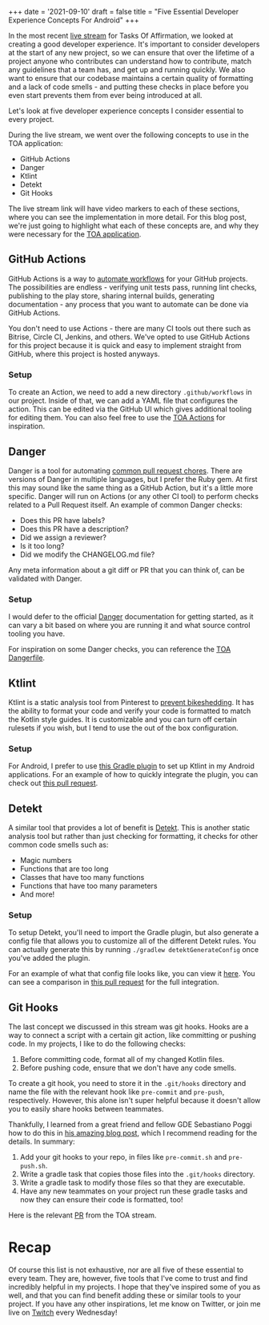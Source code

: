 +++
date = '2021-09-10'
draft = false
title = "Five Essential Developer Experience Concepts For Android"
+++

In the most recent [live stream](https://www.youtube.com/watch?v=ePpbpLyYI1w) for Tasks Of Affirmation, we looked at creating a good developer experience. It's important to consider developers at the start of any new project, so we can ensure that over the lifetime of a project anyone who contributes can understand how to contribute, match any guidelines that a team has, and get up and running quickly. We also want to ensure that our codebase maintains a certain quality of formatting and a lack of code smells - and putting these checks in place before you even start prevents them from ever being introduced at all. 

Let's look at five developer experience concepts I consider essential to every project.

<!--more-->

During the live stream, we went over the following concepts to use in the TOA application:

* GitHub Actions
* Danger
* Ktlint
* Detekt
* Git Hooks

The live stream link will have video markers to each of these sections, where you can see the implementation in more detail. For this blog post, we're just going to highlight what each of these concepts are, and why they were necessary for the [TOA application](https://github.com/adammc331/toa).

## GitHub Actions

GitHub Actions is a way to [automate workflows](https://github.com/features/actions) for your GitHub projects. The possibilities are endless - verifying unit tests pass, running lint checks, publishing to the play store, sharing internal builds, generating documentation - any process that you want to automate can be done via GitHub Actions. 

You don't need to use Actions - there are many CI tools out there such as Bitrise, Circle CI, Jenkins, and others. We've opted to use GitHub Actions for this project because it is quick and easy to implement straight from GitHub, where this project is hosted anyways. 

### Setup

To create an Action, we need to add a new directory `.github/workflows` in our project. Inside of that, we can add a YAML file that configures the action. This can be edited via the GitHub UI which gives additional tooling for editing them. You can also feel free to use the [TOA Actions](https://github.com/AdamMc331/TOA/tree/development/.github/workflows) for inspiration.

## Danger

Danger is a tool for automating [common pull request chores](https://danger.systems/ruby). There are versions of Danger in multiple languages, but I prefer the Ruby gem. At first this may sound like the same thing as a GitHub Action, but it's a little more specific. Danger will run on Actions (or any other CI tool) to perform checks related to a Pull Request itself. An example of common Danger checks:

* Does this PR have labels?
* Does this PR have a description?
* Did we assign a reviewer?
* Is it too long? 
* Did we modify the CHANGELOG.md file?

Any meta information about a git diff or PR that you can think of, can be validated with Danger. 

### Setup

I would defer to the official [Danger](https://danger.systems/guides/getting_started.html) documentation for getting started, as it can vary a bit based on where you are running it and what source control tooling you have. 

For inspiration on some Danger checks, you can reference the [TOA Dangerfile](https://github.com/AdamMc331/TOA/blob/development/Dangerfile).

## Ktlint

Ktlint is a static analysis tool from Pinterest to [prevent bikeshedding](https://github.com/pinterest/ktlint). It has the ability to format your code and verify your code is formatted to match the Kotlin style guides. It is customizable and you can turn off certain rulesets if you wish, but I tend to use the out of the box configuration. 

### Setup

For Android, I prefer to use [this Gradle plugin](https://github.com/jlleitschuh/ktlint-gradle) to set up Ktlint in my Android applications. For an example of how to quickly integrate the plugin, you can check out [this pull request](https://github.com/AdamMc331/TOA/pull/30/files). 

## Detekt

A similar tool that provides a lot of benefit is [Detekt](https://github.com/detekt/detekt). This is another static analysis tool but rather than just checking for formatting, it checks for other common code smells such as:

* Magic numbers
* Functions that are too long
* Classes that have too many functions
* Functions that have too many parameters
* And more!

### Setup

To setup Detekt, you'll need to import the Gradle plugin, but also generate a config file that allows you to customize all of the different Detekt rules. You can actually generate this by running `./gradlew detektGenerateConfig` once you've added the plugin.

For an example of what that config file looks like, you can view it [here](https://github.com/AdamMc331/TOA/blob/development/config/detekt/detekt.yml). You can see a comparison in [this pull request](https://github.com/AdamMc331/TOA/pull/31) for the full integration.  

## Git Hooks

The last concept we discussed in this stream was git hooks. Hooks are a way to connect a script with a certain git action, like committing or pushing code. In my projects, I like to do the following checks:

1. Before committing code, format all of my changed Kotlin files. 
2. Before pushing code, ensure that we don't have any code smells. 

To create a git hook, you need to store it in the `.git/hooks` directory and name the file with the relevant hook like `pre-commit` and `pre-push`, respectively. However, this alone isn't super helpful because it doesn't allow you to easily share hooks between teammates.

Thankfully, I learned from a great friend and fellow GDE Sebastiano Poggi how to do this in [his amazing blog post](https://blog.sebastiano.dev/ooga-chaka-git-hooks-to-enforce-code-quality/), which I recommend reading for the details. In summary:

1. Add your git hooks to your repo, in files like `pre-commit.sh` and `pre-push.sh`. 
2. Write a gradle task that copies those files into the `.git/hooks` directory.
3. Write a gradle task to modify those files so that they are executable.
4. Have any new teammates on your project run these gradle tasks and now they can ensure their code is formatted, too!

Here is the relevant [PR](https://github.com/AdamMc331/TOA/pull/32) from the TOA stream. 

# Recap

Of course this list is not exhaustive, nor are all five of these essential to every team. They are, however, five tools that I've come to trust and find incredibly helpful in my projects. I hope that they've inspired some of you as well, and that you can find benefit adding these or similar tools to your project. If you have any other inspirations, let me know on Twitter, or join me live on [Twitch](https://twitch.tv/adammc331) every Wednesday! 
